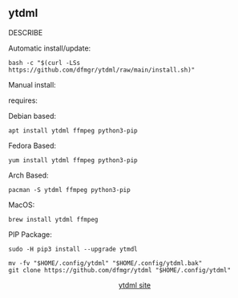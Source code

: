 ## ytdml  
  
DESCRIBE  
  
Automatic install/update:

```shell
bash -c "$(curl -LSs https://github.com/dfmgr/ytdml/raw/main/install.sh)"
```

Manual install:
  
requires:

Debian based:

```shell
apt install ytdml ffmpeg python3-pip
```  

Fedora Based:

```shell
yum install ytdml ffmpeg python3-pip
```  

Arch Based:

```shell
pacman -S ytdml ffmpeg python3-pip
```  

MacOS:  

```shell
brew install ytdml ffmpeg
```
  
PIP Package:  

```shell
sudo -H pip3 install --upgrade ytmdl
```  

```shell
mv -fv "$HOME/.config/ytdml" "$HOME/.config/ytdml.bak"
git clone https://github.com/dfmgr/ytdml "$HOME/.config/ytdml"
```
  
<p align=center>
  <a href="https://github.com/deepjyoti30/ytmdl" target="_blank" rel="noopener noreferrer">ytdml site</a>
</p>  
